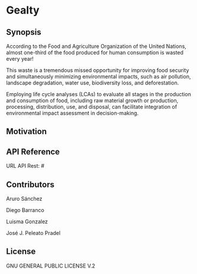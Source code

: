 # Gealty

## Synopsis

According to the Food and Agriculture Organization of the United Nations, almost one-third of the food produced for human consumption is wasted every year!

This waste is a tremendous missed opportunity for improving food security and simultaneously minimizing environmental impacts, such as air pollution, landscape degradation, water use, biodiversity loss, and deforestation.

Employing life cycle analyses (LCAs) to evaluate all stages in the production and consumption of food, including raw material growth or production, processing, distribution, use, and disposal, can facilitate integration of environmental impact assessment in decision-making.

## Motivation

## API Reference

URL API Rest: #

## Contributors

Aruro Sánchez

Diego Barranco

Luisma Gonzalez

José J. Peleato Pradel

## License

GNU GENERAL PUBLIC LICENSE V.2